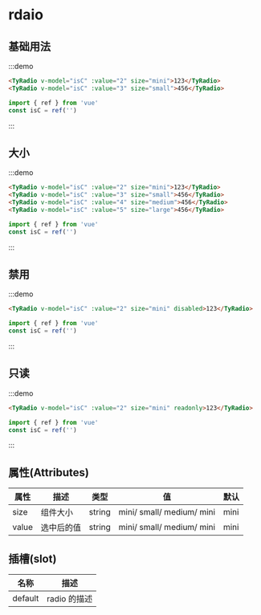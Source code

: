 # rdaio

## 基础用法

:::demo

```html
<TyRadio v-model="isC" :value="2" size="mini">123</TyRadio>
<TyRadio v-model="isC" :value="3" size="small">456</TyRadio>
```

```js
import { ref } from 'vue'
const isC = ref('')
```

:::

## 大小

:::demo

```html
<TyRadio v-model="isC" :value="2" size="mini">123</TyRadio>
<TyRadio v-model="isC" :value="3" size="small">456</TyRadio>
<TyRadio v-model="isC" :value="4" size="medium">456</TyRadio>
<TyRadio v-model="isC" :value="5" size="large">456</TyRadio>
```

```js
import { ref } from 'vue'
const isC = ref('')
```
:::


## 禁用

:::demo
```html
<TyRadio v-model="isC" :value="2" size="mini" disabled>123</TyRadio>
```

```js
import { ref } from 'vue'
const isC = ref('')
```
:::

## 只读

:::demo
```html
<TyRadio v-model="isC" :value="2" size="mini" readonly>123</TyRadio>
```

```js
import { ref } from 'vue'
const isC = ref('')
```
:::
<script setup>
  import {ref} from 'vue'
 const isC =ref('')

</script>

## 属性(Attributes)

<div class="listTb">

| 属性  | 描述       | 类型   | 值                        | 默认 |
| ----- | ---------- | ------ | ------------------------- | ---- |
| size  | 组件大小   | string | mini/ small/ medium/ mini | mini |
| value | 选中后的值 | string | mini/ small/ medium/ mini | mini |

</div>

## 插槽(slot)

<div class="listTb">

| 名称    | 描述         |
| ------- | ------------ |
| default | radio 的描述 |

</div>
